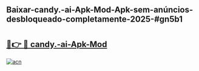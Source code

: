 ## Baixar-candy.-ai-Apk-Mod-Apk-sem-anúncios-desbloqueado-completamente-2025-#gn5b1

# <h2><a href="https://ainizakaria.my?title=candy.-ai-Apk-Mod&ref=22M">🔗👉 🔴 candy.-ai-Apk-Mod</a></h2>

[![acn](https://github.com/user-attachments/assets/0f9c940e-d8b0-45ae-aac7-cd30a18b3e1c)](https://ainizakaria.my?title=candy.-ai-Apk-Mod&ref=22M)

